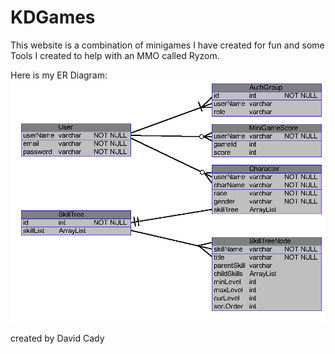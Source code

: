 # KDGames

This website is a combination of minigames I have created for fun and some Tools I created to help with an MMO called Ryzom.

Here is my ER Diagram:
![KDGames ER Diagram](https://github.com/CadyKD/KDGames/blob/main/src/main/resources/static/assets/ER%20Diagram.png)


created by David Cady